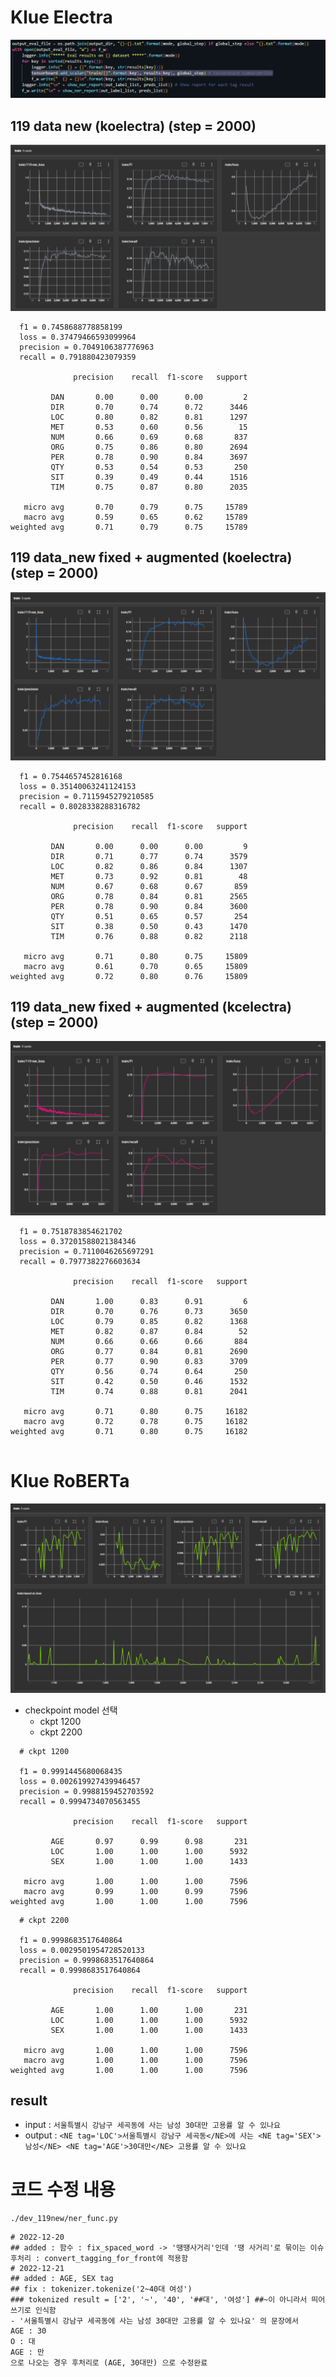 
# Klue Electra
![img1](<./image_file/run_ner_add_tensorboard.png>)

## 119 data new (koelectra) (step = 2000)
![img2](<./image_file/2000step_ner_data_new.png>)

```
  f1 = 0.7458688778858199
  loss = 0.37479466593099964
  precision = 0.7049106387776963
  recall = 0.791880423079359

              precision    recall  f1-score   support

         DAN       0.00      0.00      0.00         2
         DIR       0.70      0.74      0.72      3446
         LOC       0.80      0.82      0.81      1297
         MET       0.53      0.60      0.56        15
         NUM       0.66      0.69      0.68       837
         ORG       0.75      0.86      0.80      2694
         PER       0.78      0.90      0.84      3697
         QTY       0.53      0.54      0.53       250
         SIT       0.39      0.49      0.44      1516
         TIM       0.75      0.87      0.80      2035

   micro avg       0.70      0.79      0.75     15789
   macro avg       0.59      0.65      0.62     15789
weighted avg       0.71      0.79      0.75     15789

```

## 119 data_new fixed + augmented (koelectra) (step = 2000)
![img3](<./image_file/2000step_ner_data_new_fixed_augmented.png>)
```
  f1 = 0.7544657452816168
  loss = 0.35140063241124153
  precision = 0.7115945279210585
  recall = 0.8028338288316782

              precision    recall  f1-score   support

         DAN       0.00      0.00      0.00         9
         DIR       0.71      0.77      0.74      3579
         LOC       0.82      0.86      0.84      1307
         MET       0.73      0.92      0.81        48
         NUM       0.67      0.68      0.67       859
         ORG       0.78      0.84      0.81      2565
         PER       0.78      0.90      0.84      3600
         QTY       0.51      0.65      0.57       254
         SIT       0.38      0.50      0.43      1470
         TIM       0.76      0.88      0.82      2118

   micro avg       0.71      0.80      0.75     15809
   macro avg       0.61      0.70      0.65     15809
weighted avg       0.72      0.80      0.76     15809

```

## 119 data_new fixed + augmented (kcelectra) (step = 2000)
![img4](<./image_file/kcelectra2000.png>)
```
  f1 = 0.7518783854621702
  loss = 0.37201588021384346
  precision = 0.7110046265697291
  recall = 0.7977382276603634

              precision    recall  f1-score   support

         DAN       1.00      0.83      0.91         6
         DIR       0.70      0.76      0.73      3650
         LOC       0.79      0.85      0.82      1368
         MET       0.82      0.87      0.84        52
         NUM       0.66      0.66      0.66       884
         ORG       0.77      0.84      0.81      2690
         PER       0.77      0.90      0.83      3709
         QTY       0.56      0.74      0.64       250
         SIT       0.42      0.50      0.46      1532
         TIM       0.74      0.88      0.81      2041

   micro avg       0.71      0.80      0.75     16182
   macro avg       0.72      0.78      0.75     16182
weighted avg       0.71      0.80      0.75     16182


```

# Klue RoBERTa
![img](<./image_file/roberta_seoulsi_ner.png>)

- checkpoint
    model 선택
    - ckpt 1200
    - ckpt 2200 

```
  # ckpt 1200

  f1 = 0.9991445680068435
  loss = 0.002619927439946457
  precision = 0.9988159452703592
  recall = 0.9994734070563455

              precision    recall  f1-score   support

         AGE       0.97      0.99      0.98       231
         LOC       1.00      1.00      1.00      5932
         SEX       1.00      1.00      1.00      1433

   micro avg       1.00      1.00      1.00      7596
   macro avg       0.99      1.00      0.99      7596
weighted avg       1.00      1.00      1.00      7596

```

```
  # ckpt 2200

  f1 = 0.9998683517640864
  loss = 0.0029501954728520133
  precision = 0.9998683517640864
  recall = 0.9998683517640864

              precision    recall  f1-score   support

         AGE       1.00      1.00      1.00       231
         LOC       1.00      1.00      1.00      5932
         SEX       1.00      1.00      1.00      1433

   micro avg       1.00      1.00      1.00      7596
   macro avg       1.00      1.00      1.00      7596
weighted avg       1.00      1.00      1.00      7596

```
## result
- input : `서울특별시 강남구 세곡동에 사는 남성 30대만 고용률 알 수 있나요`
- output : `<NE tag='LOC'>서울특별시 강남구 세곡동</NE>에 사는 <NE tag='SEX'>남성</NE> <NE tag='AGE'>30대만</NE> 고용률 알 수 있나요`


# 코드 수정 내용

`./dev_119new/ner_func.py`
```
# 2022-12-20
## added : 함수 : fix_spaced_word -> '땡땡사거리'인데 '땡 사거리'로 묶이는 이슈 후처리 : convert_tagging_for_front에 적용함
# 2022-12-21
## added : AGE, SEX tag
## fix : tokenizer.tokenize('2~40대 여성') 
### tokenized result = ['2', '~', '40', '##대', '여성'] ##~이 아니라서 띄어쓰기로 인식함
- '서울특별시 강남구 세곡동에 사는 남성 30대만 고용률 알 수 있나요' 의 문장에서
AGE : 30
O : 대
AGE : 만
으로 나오는 경우 후처리로 (AGE, 30대만) 으로 수정완료

```
